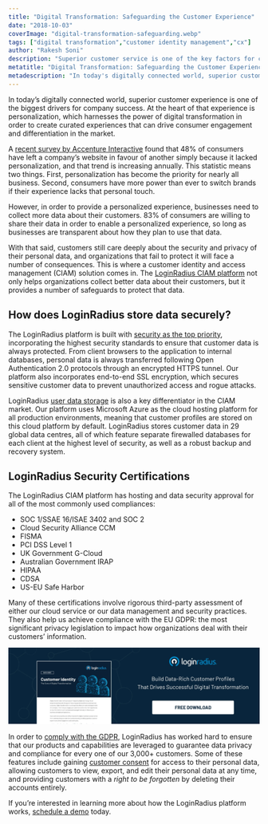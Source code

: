 ```yaml
---
title: "Digital Transformation: Safeguarding the Customer Experience"
date: "2018-10-03"
coverImage: "digital-transformation-safeguarding.webp"
tags: ["digital transformation","customer identity management","cx"]
author: "Rakesh Soni"
description: "Superior customer service is one of the key factors for company success in today's digitally linked world. Personalization, which harnesses the power of digital transformation in order to create curated interactions that can fuel customer engagement and market differentiation, is at the core of the experience."
metatitle: "Digital Transformation: Safeguarding the Customer Experience"
metadescription: "In today's digitally connected world, superior customer service is one of the key factors for company success in today's digitally linked world."
---
```


In today’s digitally connected world, superior customer experience is one of the biggest drivers for company success. At the heart of that experience is personalization, which harnesses the power of digital transformation in order to create curated experiences that can drive consumer engagement and differentiation in the market.

A [recent survey by Accenture Interactive](https://www.accenture.com/t20180503T034117Z__w__/nl-en/_acnmedia/PDF-77/Accenture-Pulse-Survey.pdf) found that 48% of consumers have left a company’s website in favour of another simply because it lacked personalization, and that trend is increasing annually. This statistic means two things. First, personalization has become the priority for nearly all business. Second, consumers have more power than ever to switch brands if their experience lacks that personal touch.

However, in order to provide a personalized experience, businesses need to collect more data about their customers. 83% of consumers are willing to share their data in order to enable a personalized experience, so long as businesses are transparent about how they plan to use that data.

With that said, customers still care deeply about the security and privacy of their personal data, and organizations that fail to protect it will face a number of consequences. This is where a customer identity and access management (CIAM) solution comes in. The [LoginRadius CIAM platform](https://www.loginradius.com/) not only helps organizations collect better data about their customers, but it provides a number of safeguards to protect that data.

## How does LoginRadius store data securely?

The LoginRadius platform is built with [security as the top priority](https://www.loginradius.com/security/), incorporating the highest security standards to ensure that customer data is always protected. From client browsers to the application to internal databases, personal data is always transferred following Open Authentication 2.0 protocols through an encrypted HTTPS tunnel. Our platform also incorporates end-to-end SSL encryption, which secures sensitive customer data to prevent unauthorized access and rogue attacks.

LoginRadius [user data storage](https://www.loginradius.com/resource/loginradius-ciam-user-data-storage/) is also a key differentiator in the CIAM market. Our platform uses Microsoft Azure as the cloud hosting platform for all production environments, meaning that customer profiles are stored on this cloud platform by default. LoginRadius stores customer data in 29 global data centres, all of which feature separate firewalled databases for each client at the highest level of security, as well as a robust backup and recovery system.

## LoginRadius Security Certifications

The LoginRadius CIAM platform has hosting and data security approval for all of the most commonly used compliances:

- SOC 1/SSAE 16/ISAE 3402 and SOC 2
- Cloud Security Alliance CCM
- FISMA
- PCI DSS Level 1
- UK Government G-Cloud
- Australian Government IRAP
- HIPAA
- CDSA
- US-EU Safe Harbor

Many of these certifications involve rigorous third-party assessment of either our cloud service or our data management and security practices. They also help us achieve compliance with the EU GDPR: the most significant privacy legislation to impact how organizations deal with their customers’ information.

[![core-of-digital-transformation](core-of-digital-transformation.webp)](https://www.loginradius.com/resource/customer-identity-the-core-of-digital-transformation/)

In order to [comply with the GDPR](https://www.loginradius.com/resource/loginradius-and-gdpr-compliance/), LoginRadius has worked hard to ensure that our products and capabilities are leveraged to guarantee data privacy and compliance for every one of our 3,000+ customers. Some of these features include gaining [customer consent](https://www.loginradius.com/blog/identity/consent-management/) for access to their personal data, allowing customers to view, export, and edit their personal data at any time, and providing customers with a _right to be forgotten_ by deleting their accounts entirely.

If you’re interested in learning more about how the LoginRadius platform works, [schedule a demo](https://www.loginradius.com/schedule-demo/) today.
